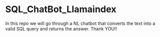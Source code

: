 # SQL_ChatBot_Llamaindex
In this repo we will go through a NL chatbot that converts the text into a valid SQL query and returns the answer. Thank YOU!!
